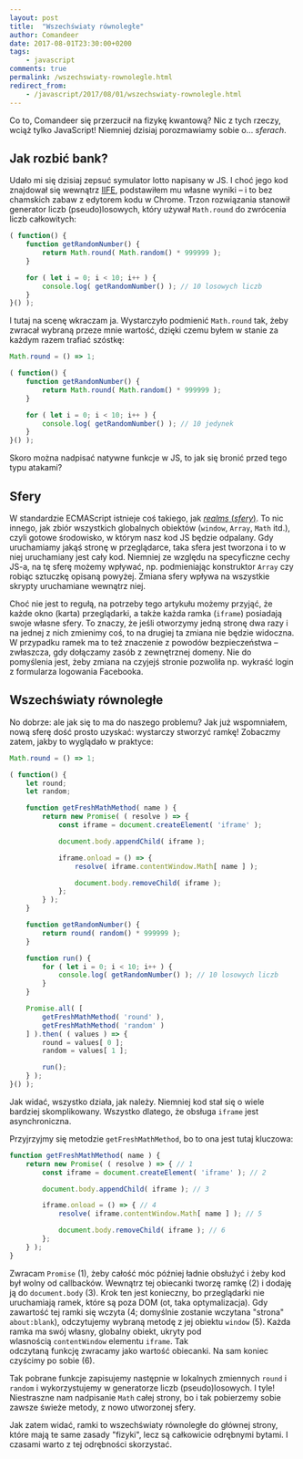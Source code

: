 ```yaml
---
layout: post
title:  "Wszechświaty równoległe"
author: Comandeer
date: 2017-08-01T23:30:00+0200
tags: 
    - javascript
comments: true
permalink: /wszechswiaty-rownolegle.html
redirect_from:
    - /javascript/2017/08/01/wszechswiaty-rownolegle.html
---
```


Co to, Comandeer się przerzucił na fizykę kwantową? Nic z tych rzeczy, wciąż tylko JavaScript! Niemniej dzisiaj porozmawiamy sobie o… <i>sferach</i>.

## Jak rozbić bank?

Udało mi się dzisiaj zepsuć symulator lotto napisany w JS. I choć jego kod znajdował się wewnątrz [IIFE](http://benalman.com/news/2010/11/immediately-invoked-function-expression/), podstawiłem mu własne wyniki – i to bez chamskich zabaw z edytorem kodu w Chrome. Trzon rozwiązania stanowił generator liczb (pseudo)losowych, który używał `Math.round` do zwrócenia liczb całkowitych:

```javascript
( function() {
	function getRandomNumber() {
		return Math.round( Math.random() * 999999 );
	}

	for ( let i = 0; i < 10; i++ ) {
		console.log( getRandomNumber() ); // 10 losowych liczb
	}
}() );
```

 I tutaj na scenę wkraczam ja. Wystarczyło podmienić `Math.round` tak, żeby zwracał wybraną przeze mnie wartość, dzięki czemu byłem w stanie za każdym razem trafiać szóstkę:

```javascript
Math.round = () => 1;

( function() {
	function getRandomNumber() {
		return Math.round( Math.random() * 999999 );
	}

	for ( let i = 0; i < 10; i++ ) {
		console.log( getRandomNumber() ); // 10 jedynek
	}
}() );
```

Skoro można nadpisać natywne funkcje w JS, to jak się bronić przed tego typu atakami?

## Sfery

W standardzie ECMAScript istnieje coś takiego, jak [<i lang="en">realms</i> (<i>sfery</i>)](http://www.ecma-international.org/ecma-262/8.0/#sec-code-realms). To nic innego, jak zbiór wszystkich globalnych obiektów (`window`, `Array`, `Math` itd.), czyli gotowe środowisko, w którym nasz kod JS będzie odpalany. Gdy uruchamiamy jakąś stronę w przeglądarce, taka sfera jest tworzona i to w niej uruchamiany jest cały kod. Niemniej ze względu na specyficzne cechy JS-a, na tę sferę możemy wpływać, np. podmieniając konstruktor `Array` czy robiąc sztuczkę opisaną powyżej. Zmiana sfery wpływa na wszystkie skrypty uruchamiane wewnątrz niej.

Choć nie jest to regułą, na potrzeby tego artykułu możemy przyjąć, że każde okno (karta) przeglądarki, a także każda ramka (`iframe`) posiadają swoje własne sfery. To znaczy, że jeśli otworzymy jedną stronę dwa razy i na jednej z nich zmienimy coś, to na drugiej ta zmiana nie będzie widoczna. W przypadku ramek ma to też znaczenie z powodów bezpieczeństwa – zwłaszcza, gdy dołączamy zasób z zewnętrznej domeny. Nie do pomyślenia jest, żeby zmiana na czyjejś stronie pozwoliła np. wykraść login z formularza logowania Facebooka.

## Wszechświaty równoległe

No dobrze: ale jak się to ma do naszego problemu? Jak już wspomniałem, nową sferę dość prosto uzyskać: wystarczy stworzyć ramkę! Zobaczmy zatem, jakby to wyglądało w praktyce:

```javascript
Math.round = () => 1;

( function() {
	let round;
	let random;

	function getFreshMathMethod( name ) {
		return new Promise( ( resolve ) => {
			const iframe = document.createElement( 'iframe' );

			document.body.appendChild( iframe );

			iframe.onload = () => {
				resolve( iframe.contentWindow.Math[ name ] );

				document.body.removeChild( iframe );
			};
		} );
	}

	function getRandomNumber() {
		return round( random() * 999999 );
	}

	function run() {
		for ( let i = 0; i < 10; i++ ) {
			console.log( getRandomNumber() ); // 10 losowych liczb
		}
	}

	Promise.all( [
		getFreshMathMethod( 'round' ),
		getFreshMathMethod( 'random' )
	] ).then( ( values ) => {
		round = values[ 0 ];
		random = values[ 1 ];

		run();
	} );
}() );
```

Jak widać, wszystko działa, jak należy. Niemniej kod stał się o wiele bardziej skomplikowany. Wszystko dlatego, że obsługa `iframe` jest asynchroniczna.

Przyjrzyjmy się metodzie `getFreshMathMethod`, bo to ona jest tutaj kluczowa:

```javascript
function getFreshMathMethod( name ) {
    return new Promise( ( resolve ) => { // 1
		const iframe = document.createElement( 'iframe' ); // 2

		document.body.appendChild( iframe ); // 3

		iframe.onload = () => { // 4
			resolve( iframe.contentWindow.Math[ name ] ); // 5

			document.body.removeChild( iframe ); // 6
		};
	} );
}
```

Zwracam `Promise` (1), żeby całość móc później ładnie obsłużyć i żeby kod był wolny od callbacków. Wewnątrz tej obiecanki tworzę ramkę (2) i dodaję ją do `document.body` (3). Krok ten jest konieczny, bo przeglądarki nie uruchamiają ramek, które są poza DOM (ot, taka optymalizacja). Gdy zawartość tej ramki się wczyta (4; domyślnie zostanie wczytana "strona" `about:blank`), odczytujemy wybraną metodę z jej obiektu `window` (5). Każda ramka ma swój własny, globalny obiekt, ukryty pod wlasnością `contentWindow` elementu `iframe`. Tak odczytaną funkcję zwracamy jako wartość obiecanki. Na sam koniec czyścimy po sobie (6).

Tak pobrane funkcje zapisujemy następnie w lokalnych zmiennych `round` i `random` i wykorzystujemy w generatorze liczb (pseudo)losowych. I tyle! Niestraszne nam nadpisanie `Math` całej strony, bo i tak pobierzemy sobie zawsze świeże metody, z nowo utworzonej sfery.

Jak zatem widać, ramki to wszechświaty równoległe do głównej strony, które mają te same zasady "fizyki", lecz są całkowicie odrębnymi bytami. I czasami warto z tej odrębności skorzystać.
